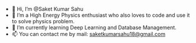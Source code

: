 - 👋 Hi, I’m @Saket Kumar Sahu
- 👀 I’m a High Energy Physics enthusiast who also loves to code and use it to solve physics problem.
- 🌱 I’m currently learning Deep Learning and Database Management.
- 📫 You can contact me by mail: saketkumarsahu18@gmail.com

<!---
Saket-18/Saket-18 is a ✨ special ✨ repository because its `README.md` (this file) appears on your GitHub profile.
You can click the Preview link to take a look at your changes.
--->
